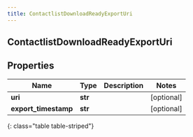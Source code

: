 ```yaml
---
title: ContactlistDownloadReadyExportUri
---
```

## ContactlistDownloadReadyExportUri

## Properties

|Name | Type | Description | Notes|
|------------ | ------------- | ------------- | -------------|
| **uri** | **str** |  | [optional] |
| **export_timestamp** | **str** |  | [optional] |
{: class="table table-striped"}


